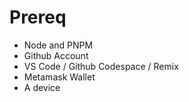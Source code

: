 # Prereq

- Node and PNPM
- Github Account
- VS Code / Github Codespace / Remix
- Metamask Wallet
- A device
